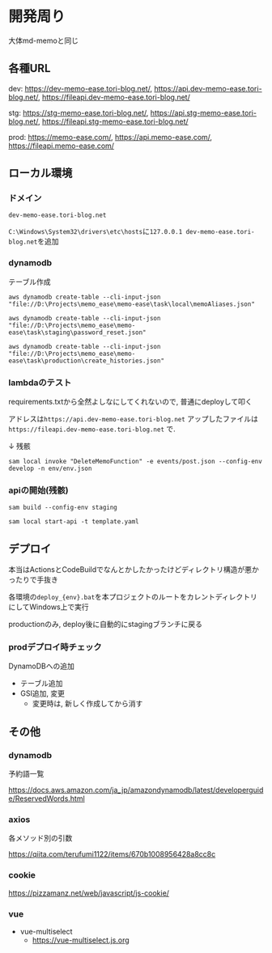 # 開発周り

大体md-memoと同じ

## 各種URL

dev: <https://dev-memo-ease.tori-blog.net/>, <https://api.dev-memo-ease.tori-blog.net/>, <https://fileapi.dev-memo-ease.tori-blog.net/>

stg: <https://stg-memo-ease.tori-blog.net/>, <https://api.stg-memo-ease.tori-blog.net/>, <https://fileapi.stg-memo-ease.tori-blog.net/>

prod: <https://memo-ease.com/>, <https://api.memo-ease.com/>, <https://fileapi.memo-ease.com/>

## ローカル環境

### ドメイン

`dev-memo-ease.tori-blog.net`

`C:\Windows\System32\drivers\etc\hosts`に`127.0.0.1 dev-memo-ease.tori-blog.net`を追加

### dynamodb

テーブル作成

`aws dynamodb create-table --cli-input-json "file://D:\Projects\memo_ease\memo-ease\task\local\memoAliases.json"`

`aws dynamodb create-table --cli-input-json "file://D:\Projects\memo_ease\memo-ease\task\staging\password_reset.json"`

`aws dynamodb create-table --cli-input-json "file://D:\Projects\memo_ease\memo-ease\task\production\create_histories.json"`

### lambdaのテスト

requirements.txtから全然よしなにしてくれないので, 普通にdeployして叩く

アドレスは`https://api.dev-memo-ease.tori-blog.net`
アップしたファイルは`https://fileapi.dev-memo-ease.tori-blog.net` で.

↓ 残骸

`sam local invoke "DeleteMemoFunction" -e events/post.json --config-env develop -n env/env.json`

### apiの開始(残骸)

`sam build --config-env staging`

`sam local start-api -t template.yaml`

## デプロイ

本当はActionsとCodeBuildでなんとかしたかったけどディレクトリ構造が悪かったりで手抜き

各環境の`deploy_{env}.bat`を本プロジェクトのルートをカレントディレクトリにしてWindows上で実行

productionのみ, deploy後に自動的にstagingブランチに戻る

### prodデプロイ時チェック

DynamoDBへの追加

* テーブル追加
* GSI追加, 変更
  * 変更時は, 新しく作成してから消す

## その他

### dynamodb

予約語一覧

<https://docs.aws.amazon.com/ja_jp/amazondynamodb/latest/developerguide/ReservedWords.html>

### axios

各メソッド別の引数

<https://qiita.com/terufumi1122/items/670b1008956428a8cc8c>

### cookie

<https://pizzamanz.net/web/javascript/js-cookie/>

### vue

* vue-multiselect
  * <https://vue-multiselect.js.org>

